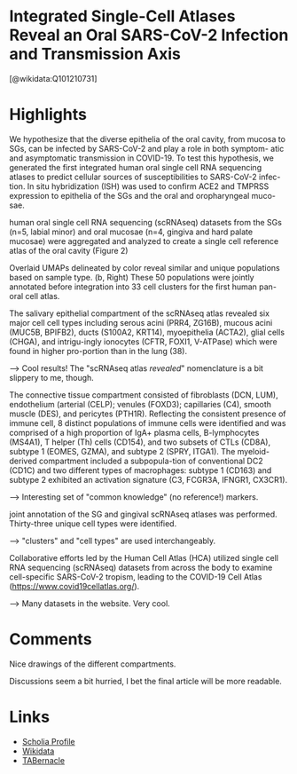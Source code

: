 
Integrated Single-Cell Atlases Reveal an Oral SARS-CoV-2 Infection and Transmission Axis
========================================================================================
  
  [@wikidata:Q101210731]  

# Highlights

We hypothesize that the diverse epithelia of the oral cavity, from mucosa to SGs, can be infected by SARS-CoV-2 and play a role in both symptom- atic and asymptomatic transmission in COVID-19.
To test this hypothesis, we generated the first integrated human oral single cell RNA sequencing atlases to predict cellular sources of susceptibilities to SARS-CoV-2 infec- tion. In situ hybridization (ISH) was used to confirm ACE2 and TMPRSS expression to epithelia of the SGs and the oral and oropharyngeal muco- sae.

human oral single cell RNA sequencing (scRNAseq) datasets from the SGs (n=5, labial minor) and oral mucosae (n=4, gingiva and hard palate mucosae) were aggregated and analyzed to create a single cell reference atlas of the oral cavity (Figure 2)

Overlaid UMAPs delineated by color reveal similar and unique populations based on sample type. (b, Right) These 50 populations were jointly annotated before integration into 33 cell clusters for the first human pan-oral cell atlas.

The salivary epithelial compartment of the scRNAseq atlas revealed six major cell cell types including serous acini (PRR4, ZG16B), mucous acini (MUC5B, BPIFB2), ducts (S100A2, KRT14), myoepithelia (ACTA2), glial cells (CHGA), and intrigu-ingly ionocytes (CFTR, FOXI1, V-ATPase) which were found in higher pro-portion than in the lung (38).

--> Cool results! The "scRNAseq atlas _revealed_" nomenclature is a bit slippery to me, though.

The connective tissue compartment consisted of fibroblasts (DCN, LUM), endothelium (arterial (CELP); venules (FOXD3); capillaries (C4), smooth muscle (DES), and pericytes (PTH1R). Reflecting the consistent presence of immune cell, 8 distinct populations of immune cells were identified and was comprised of a high proportion of IgA+ plasma cells, B-lymphocytes (MS4A1), T helper (Th) cells (CD154), and two subsets of CTLs (CD8A), subtype 1 (EOMES, GZMA), and subtype 2 (SPRY, ITGA1). The myeloid-derived compartment included a subpopula-tion of conventional DC2 (CD1C) and two different types of macrophages: subtype 1 (CD163) and subtype 2 exhibited an activation signature (C3, FCGR3A, IFNGR1, CX3CR1).


--> Interesting set of "common knowledge" (no reference!) markers.

joint annotation of the SG and gingival scRNAseq atlases was performed. Thirty-three unique cell types were identified.

--> "clusters" and "cell types" are used interchangeably.

Collaborative efforts led by the Human Cell Atlas (HCA) utilized single cell RNA sequencing (scRNAseq) datasets from across the body to examine cell-specific SARS-CoV-2 tropism, leading to the COVID-19 Cell Atlas (https://www.covid19cellatlas.org/).

--> Many datasets in the website. Very cool.
# Comments

Nice drawings of the different compartments.

Discussions seem a bit hurried, I bet the final article will be more readable.

# Links
  
 * [Scholia Profile](https://scholia.toolforge.org/work/Q101210731)  
 * [Wikidata](https://www.wikidata.org/wiki/Q101210731)  
 * [TABernacle](https://tabernacle.toolforge.org/?#/tab/manual/Q101210731/P921%3BP4510)  
